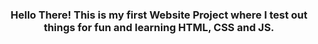 <h3 align = "center"> Hello There! This is my first Website Project where I test out things for fun and learning HTML, CSS and JS.</h3>
